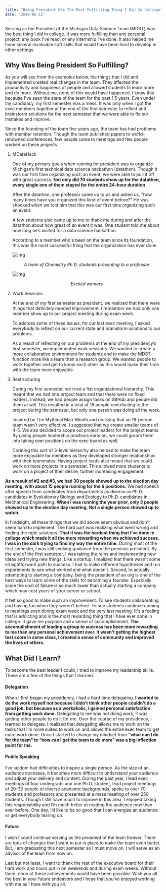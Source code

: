 ```yaml
---
title: "Being President Was The Most Fulfilling Thing I Did In College"
date: "2019-06-12"
---
```


Serving as the President of the Michigan Data Science Team (MDST) was the best thing I did in college. It was more fulfilling than any personal project, any book I've read, or any internship I've done. It also helped me hone several invaluable soft skills that would have been hard to develop in other settings.

## Why Was Being President So Fulfilling?

As you will see from the examples below, the things that I did and implemented created real changes in the team. They affected the productivity and happiness of people and allowed students to learn more and do more. Without me, none of this would have happened. I know this because I've seen the state of the team for the past 1.5 years. Even under my candidacy, my first semester was a mess. It was only when I got the exec members together at the end of the first semester to reflect and brainstorm solutions for the next semester that we were able to fix our mistakes and improve.

Since the founding of the team five years ago, the team has had problems with member retention. Though the team published papers to world-renowned conferences, few people came to meetings and few people worked on these projects.

1. MDataHack

    One of my primary goals when running for president was to organize Michigan’s first technical data science hackathon (datathon). Though it was our first time organizing such an event, we were able to pull it off with great success. **Not only did 70 students show up for the datathon, every single one of them stayed for the entire 24-hour duration.**

    After the datathon, one professor came up to us and asked us, "how many times have you organized this kind of event before?"
    He was shocked when we told him that this was our first time organizing such an event.

    A few students also came up to me to thank me during and after the datathon about how great of an event it was. One student told me about how long he’s waited for a data science hackathon.

    According to a member who's been on the team since its foundation, this was the most successful thing that the organization has ever done.

    ![img](/posts/mdatahack.jpeg)
    <center><i>A team of Chemistry Ph.D. students presenting to a professor</i></center>

   ![img](/posts/mdatahack-winners.jpeg)
    <center><i>Excited winners</i></center>

2. Work Sessions

    At the end of my first semester as president, we realized that there were things that definitely needed improvement. I remember we had only one member show up to our project meeting during exam week.

    To address some of these issues, for our last exec meeting, I asked everybody to reflect on our current state and brainstorm solutions to our problems.

    As a result of reflecting on our problems at the end of my presidency’s first semester, we implemented work sessions. We wanted to create a more collaborative environment for students and to make the MDST function more like a team than a research group. We wanted people to work together and get to know each other as this would make their time with the team more enjoyable.

3. Restructuring

    During my first semester, we tried a flat organizational hierarchy. This meant that we had one project team and that there were no fixed leaders. Instead, we had people assign tasks on GitHub and people did them at will. This resulted in a total of 18 people contributing to the project during the semester, but only one person was doing all the work.

    Inspired by The Mythical Man-Month and realizing that an 18-person team wasn’t very effective, I suggested that we create smaller teams of 4-5. We also decided to scope out project leaders for the project teams. By giving people leadership positions early on, we could groom them into taking over positions on the exec board as well.

    Creating this sort of 3-level hierarchy also helped to make the team more enjoyable for members as they developed stronger relationships with their teammates. Having project leads also meant that we could work on more projects in a semester. This allowed more students to work on a project of their desire, further increasing engagement.

**As a result of #2 and #3, we had 30 people showed up to the election day meeting, with about 15 people running for the 6 positions.** We had speech after speech from candidates from departments as diverse as Ph.D. candidates in Evolutionary Biology and Ecology to Ph.D. candidates in Mechanical Engineering. **When I was running the year prior, only 3 people showed up to the election day meeting. Not a single person showed up to watch.**

In hindsight, all these things that we did above seem obvious and don't seem hard to implement. The hard part was realizing what went wrong and finding the right solutions. **That it was the hardest thing that I’ve done in college which made it all the more rewarding when we achieved success. I was in the dark trying to find my way the entire time.** During most of the first semester, I was still seeking guidance from the previous president. By the end of the first semester, I was taking the reins and implementing new ideas and trying new things. Like a startup, I realized that there wasn’t some straightforward path to success. I had to make different hypotheses and run experiments to see what worked and what doesn’t. Second, to actually attempting to starting a company, being the president of an org is one of the best ways to learn some of the skills for becoming a founder. Especially since the cost of failure is so much lower than actually starting a company which may cost years of your career or school.

It felt so good to make such an improvement. To see students collaborating and having fun when they weren't before. To see students continue coming to meetings even during exam week and the very last meeting. It's a feeling that is addicting and is the most rewarding thing that I have ever done in college. It gave me purpose and a sense of accomplishment. **The accomplishment of leading a group to success has been more rewarding to me than any personal achievement ever. It wasn't getting the highest test score in some class, I created a sense of community and improved the lives of others.**

## What Did I Learn?
To become the best leader I could, I tried to improve my leadership skills. These are a few of the things that I learned.

#### Delegation
When I first began my presidency, I had a hard time delegating. **I wanted to do the work myself not because I didn’t think other people couldn’t do a good job, but because as a workaholic, I gained personal satisfaction from getting work done.** Delegating to me was not doing work, it was getting other people to do it for me. Over the course of my presidency, I learned to delegate. I realized that delegating allows me to work on the tasks that I’m more suited to work on and allows the entire exec team to get more work done. Once I started to change my mindset from **“what can I do for the team” to “how can I get the team to do more” was a big inflection point for me.**

#### Public Speaking
I’ve seldom had difficulties to inspire a single person. As the size of an audience increases, it becomes more difficult to understand your audience and adjust your delivery and content. During the past year, I lead exec meetings of four undergrads and one Ph.D. student, lead project meetings of 20-30 people of diverse academic backgrounds, spoke to over 70 students and professors and presented at a mass meeting of over 250 students. Though I still have much to improve in this area, I enjoyed taking this responsibility and I’m much better at reading the audience now than ever before. One day, I’d like to be so good that I can energize an audience or get everybody tearing up.

#### Future

I wish I could continue serving as the president of the team forever. There are tons of changes that I want to put in place to make the team even better. But, I am graduating this next semester so I must move on. I will serve as an advisor of the team from now on.

Last but not least, I want to thank the rest of the executive board for their hard work and hours put in on weekends and during exam weeks. Without them, none of these achievements would have been possible. Wish you all the best in your future endeavors and I hope that you’ve enjoyed working with me as I have with you all.